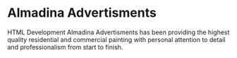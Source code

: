 # Almadina Advertisments
HTML Development
Almadina Advertisments has been providing the highest quality residential and commercial painting with personal attention to detail and professionalism from start to finish.
